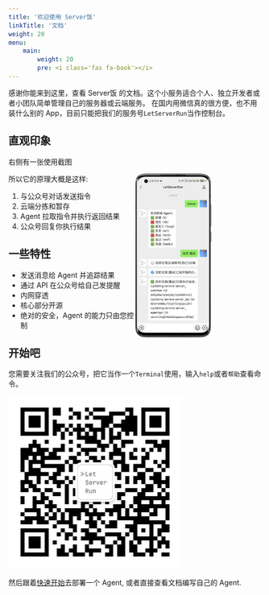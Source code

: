 ```yaml
---
title: '欢迎使用 Server饭'
linkTitle: '文档'
weight: 20
menu:
    main:
        weight: 20
        pre: <i class='fas fa-book'></i>
---
```


感谢你能来到这里，查看 Server饭 的文档。这个小服务适合个人、独立开发者或者小团队简单管理自己的服务器或云端服务。
在国内用微信真的很方便，也不用装什么别的 App，目前只能把我们的服务号`LetServerRun`当作控制台。

## 直观印象

右侧有一张使用截图

<img style="float: right;width: 30%;margin-right:20%" src="screenshot.png">

所以它的原理大概是这样:

1. 与公众号对话发送指令
2. 云端分拣和暂存
3. Agent 拉取指令并执行返回结果
4. 公众号回复你执行结果

## 一些特性

- 发送消息给 Agent 并追踪结果
- 通过 API 在公众号给自己发提醒
- 内网穿透
- 核心部分开源
- 绝对的安全，Agent 的能力只由您控制

## 开始吧

您需要关注我们的公众号，把它当作一个`Terminal`使用，输入`help`或者`帮助`查看命令。

![二维码](qrcode.jpg)

然后跟着[快速开始](/docs/getting-started/)去部署一个 Agent, 或者直接查看文档编写自己的 Agent.
